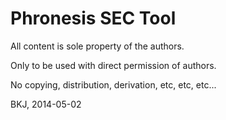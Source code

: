 Phronesis SEC Tool
==================


All content is sole property of the authors.

Only to be used with direct permission of authors.

No copying, distribution, derivation, etc, etc, etc...


BKJ, 2014-05-02